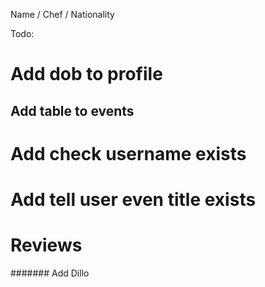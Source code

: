 Name / Chef / Nationality

Todo:
# Add dob to profile
## Add table to events
# Add check username exists
# Add tell user even title exists
# Reviews
####### Add Dillo
